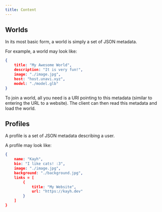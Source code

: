 ```yaml
---
title: Content
---
```


## Worlds

In its most basic form, a world is simply a set of JSON metadata.

For example, a world may look like:

```json
{
    title: "My Awesome World",
    description: "It is very fun!",
    image: "./image.jpg",
    host: "host.unavi.xyz",
    model: "./model.glb"
}
```

To join a world, all you need is a URI pointing to this metadata (similar to entering the URL to a website).
The client can then read this metadata and load the world.

## Profiles

A profile is a set of JSON metadata describing a user.

A profile may look like:

```json
{
    name: "Kayh",
    bio: "I like cats! :3",
    image: "./image.jpg",
    background: "./background.jpg",
    links = [
        {
            title: "My Website",
            url: "https://kayh.dev"
        }
    ]
}
```
